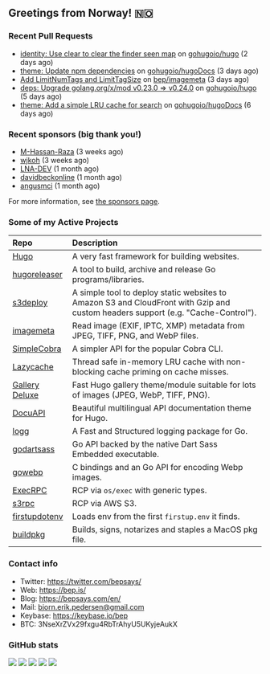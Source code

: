 ## Greetings from Norway! 🇳🇴

### Recent Pull Requests

- [identity: Use clear to clear the finder seen map](https://github.com/gohugoio/hugo/pull/13497) on [gohugoio/hugo](https://github.com/gohugoio/hugo) (2 days ago)
- [theme: Update npm dependencies](https://github.com/gohugoio/hugoDocs/pull/2998) on [gohugoio/hugoDocs](https://github.com/gohugoio/hugoDocs) (3 days ago)
- [Add LimitNumTags and LimitTagSize](https://github.com/bep/imagemeta/pull/39) on [bep/imagemeta](https://github.com/bep/imagemeta) (3 days ago)
- [deps: Upgrade golang.org/x/mod v0.23.0 =&gt; v0.24.0](https://github.com/gohugoio/hugo/pull/13488) on [gohugoio/hugo](https://github.com/gohugoio/hugo) (5 days ago)
- [theme: Add a simple LRU cache for search](https://github.com/gohugoio/hugoDocs/pull/2991) on [gohugoio/hugoDocs](https://github.com/gohugoio/hugoDocs) (6 days ago)

### Recent sponsors (big thank you!)

- [M-Hassan-Raza](https://github.com/M-Hassan-Raza) (3 weeks ago)
- [wjkoh](https://github.com/wjkoh) (3 weeks ago)
- [LNA-DEV](https://github.com/LNA-DEV) (1 month ago)
- [davidbeckonline](https://github.com/davidbeckonline) (1 month ago)
- [angusmci](https://github.com/angusmci) (1 month ago)

For more information, see [the sponsors page](https://github.com/sponsors/bep/).

### Some of my Active Projects

| Repo  | Description |
| :---------------------------------------- | :------------------------------------------- |
| [Hugo](https://github.com/gohugoio/hugo)|A very fast framework for building websites. |
| [hugoreleaser](https://github.com/gohugoio/hugoreleaser)| A tool to build, archive and release Go programs/libraries.  |
| [s3deploy](https://github.com/bep/s3deploy)| A simple tool to deploy static websites to Amazon S3 and CloudFront with Gzip and custom headers support (e.g. "Cache-Control").|
| [imagemeta](https://github.com/bep/imagemeta)| Read image (EXIF, IPTC, XMP) metadata from JPEG, TIFF, PNG, and WebP files.|
| [SimpleCobra](https://github.com/bep/simplecobra)|A simpler API for the popular Cobra CLI.|
| [Lazycache](https://github.com/bep/lazycache)| Thread safe in-memory LRU cache with non-blocking cache priming on cache misses.  |
| [Gallery Deluxe](https://github.com/bep/gallerydeluxe)|Fast Hugo gallery theme/module suitable for lots of images (JPEG, WebP, TIFF, PNG).|
| [DocuAPI](https://github.com/bep/docuapi)| Beautiful multilingual API documentation theme for Hugo.  |
| [logg](https://github.com/bep/logg)| A Fast and Structured logging package for Go.  |
| [godartsass](https://github.com/bep/godartsass)| Go API backed by the native Dart Sass Embedded executable. |
| [gowebp](https://github.com/bep/gowebp)|C bindings and an Go API for encoding Webp images. |
| [ExecRPC](https://github.com/bep/execrpc)|RCP via `os/exec` with generic types.  |
| [s3rpc](https://github.com/bep/s3rpc)|RCP via AWS S3.|
| [firstupdotenv](https://github.com/bep/firstupdotenv)|Loads env from the first `firstup.env` it finds. |
| [buildpkg](https://github.com/bep/buildpkg)| Builds, signs, notarizes and staples a MacOS pkg file. |

### Contact info
- Twitter: https://twitter.com/bepsays/
- Web: https://bep.is/
- Blog: https://bepsays.com/en/
- Mail: bjorn.erik.pedersen@gmail.com
- Keybase: https://keybase.io/bep
- BTC: 3NseXrZVx29fxgu4RbTrAhyU5UKyjeAukX


### GitHub stats

![](https://github-profile-summary-cards.vercel.app/api/cards/profile-details?username=bep&theme=github)
![](https://github-profile-summary-cards.vercel.app/api/cards/repos-per-language?username=bep&theme=github)
![](https://github-profile-summary-cards.vercel.app/api/cards/most-commit-language?username=bep&theme=github)
![](https://github-profile-summary-cards.vercel.app/api/cards/stats?username=bep&theme=github)
![](https://github-profile-summary-cards.vercel.app/api/cards/productive-time?username=bep&theme=github)
